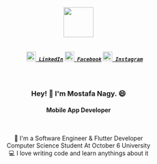 <h1 align="center">
  <a href="https://git.io/typing-svg">
    <img height="70" src="https://readme-typing-svg.herokuapp.com/?lines=Hello,+There!+👋;This+is+Sayed+Abdul-Aziz..;Nice+to+meet+you!&center=true&size=28">
  </a>
</h1>

<h5 align="center">
  <code> 
    <a href="https://www.linkedin.com/in/mostafa-nagy-69252a217/" title="LinkedIn Profile"><img width="22" src="images/linkedin.svg"> LinkedIn</a></code>
  <code><a href="https://www.facebook.com/profile.php?id=100068592009994" title="Facebook Profile"><img width="22" src="images/facebook.png"> Facebook</a></code>
  <code><a href="[https://www.instagram.com/sayed3bdul3ziz/](https://www.facebook.com/profile.php?id=100068592009994)" title="Instagram Profile"><img width="22" src="images/instagram.svg"> Instagram</a></code>
</h5>
<br>
<h3 align="center">Hey! 👋 I'm Mostafa Nagy. 😄 </h3>
<h4 align="center">Mobile App Developer</h4>
<br>
<p align="center">
  📕 I'm a Software Engineer & Flutter Developer
  <br>
   Computer Science Student At October 6 University
  <br>
  💻 I love writing code and learn anythings about it
  <br>
